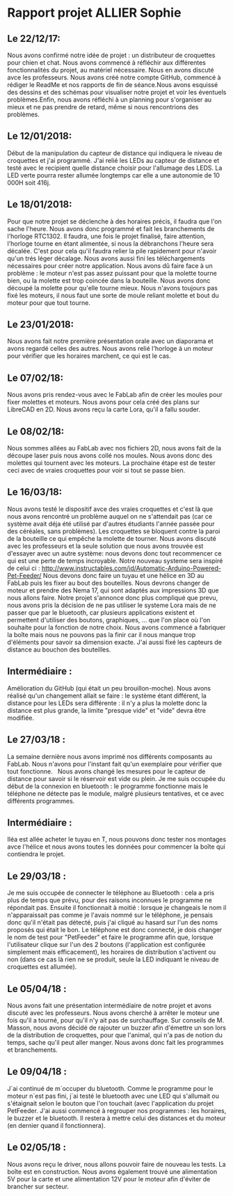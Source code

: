 

# Rapport projet ALLIER Sophie

## Le 22/12/17:
Nous avons confirmé notre idée de projet : un distributeur de croquettes pour chien et chat. Nous avons commencé à réfléchir aux différentes fonctionnalités du projet, au matériel nécessaire. Nous en avons discuté avce les professeurs. Nous avons créé notre compte GitHub, commencé à rédiger le ReadMe et nos rapports de fin de séance.Nous avons esquissé des dessins et des schémas pour visualiser notre projet et voir les éventuels problèmes.Enfin, nous avons réfléchi à un planning pour s'organiser au mieux et ne pas prendre de retard, même si nous rencontrions des problèmes.

## Le 12/01/2018:
Début de la manipulation du capteur de distance qui indiquera le niveau de croquettes et j'ai programmé. J'ai relié les LEDs au capteur de distance et testé avec le recipient quelle distance choisir pour l'allumage des LEDS. La LED verte pourra rester allumée longtemps car elle a une autonomie de 10 000H soit 416j. 

## Le 18/01/2018:
Pour que notre projet se déclenche à des horaires précis, il faudra que l'on sache l'heure.
Nous avons donc programmé et fait les branchements de l'horloge RTC1302. Il faudra, une fois le projet finalisé, faire attention, l'horloge tourne en étant alimentée, si nous la débranchons l'heure sera décalée. C'est pour cela qu'il faudra relier la pile rapidement pour n'avoir qu'un trés léger décalage.
Nous avons aussi fini les téléchargements nécessaires pour créer notre application. 
Nous avons dû faire face à un problème : le moteur n'est pas assez puissant pour que la molette tourne bien, ou la molette est trop coincée dans la bouteille. Nous avons donc découpé la molette pour qu'elle tourne mieux. Nous n'avons toujours pas fixé les moteurs, il nous faut une sorte de moule reliant molette et bout du moteur pour que tout tourne.

## Le 23/01/2018: 
Nous avons fait notre première présentation orale avec un diaporama et avons regardé celles des autres.
Nous avons relié l'horloge à un moteur pour vérifier que les horaires marchent, ce qui est le cas.

## Le 07/02/18:
Nous avons pris rendez-vous avec le FabLab afin de créer les moules pour fixer molettes et moteurs. Nous avons pour cela créé des plans sur LibreCAD en 2D. Nous avons reçu la carte Lora, qu'il a fallu souder.

## Le 08/02/18:
Nous sommes allées au FabLab avec nos fichiers 2D, nous avons fait de la découpe laser puis nous avons collé nos moules. Nous avons donc des molettes qui tournent avec les moteurs. La prochaine étape est de tester ceci avec de vraies croquettes pour voir si tout se passe bien.

## Le 16/03/18: 
Nous avons testé le dispositif avce des vraies croquettes et c'est là que nous avons rencontré un problème auquel on ne s'attendait pas (car ce système avait déja été utilisé par d'autres étudiants l'année passée pour des céréales, sans problèmes). Les croquettes se bloquent contre la paroi de la bouteille ce qui empêche la molette de tourner. 
Nous avons discuté avec les professeurs et la seule solution que nous avons trouvée est d'essayer avec un autre système: nous devons donc tout recommencer ce qui est une perte de temps incroyable. Notre nouveau systeme sera inspiré de celui ci : http://www.instructables.com/id/Automatic-Arduino-Powered-Pet-Feeder/ 
Nous devons donc faire un tuyau et une hélice en 3D au FabLab puis les fixer au bout des bouteilles. Nous devrons changer de moteur et prendre des Nema 17, qui sont adaptés aux impressions 3D que nous allons faire.
Notre projet s'annonce donc plus compliqué que prevu, nous avons pris la décision de ne pas utiliser le systeme Lora mais de ne passer que par le bluetooth, car plusieurs applications existent et permettent d'utiliser des boutons, graphiques, ... que l'on place où l'on souhaite pour la fonction de notre choix.
Nous avons commencé a fabriquer la boîte mais nous ne pouvons pas la finir car il nous manque trop d'éléments pour savoir sa dimension exacte.
J'ai aussi fixé les capteurs de distance au bouchon des bouteilles.

## Intermédiaire : 
Amélioration du GitHub (qui était un peu brouillon-moche).
Nous avons réalisé qu'un changement allait se faire : le système étant différent, la distance pour les LEDs sera différente : il n'y a plus la molette donc la distance est plus grande, la limite "presque vide" et "vide" devra être modifiée.

## Le 27/03/18 : 
La semaine dernière nous avons imprimé nos différents composants au FabLab. Nous n'avons pour l'instant fait qu'un exemplaire pour vérifier que tout fonctionne.  
Nous avons changé les mesures pour le capteur de distance pour savoir si le réservoir est vide ou plein.
Je me suis occupée du début de la connexion en bluetooth : le programme fonctionne mais le téléphone ne détecte pas le module, malgré plusieurs tentatives, et ce avec différents programmes.

## Intermédiaire :
Iléa est allée acheter le tuyau en T, nous pouvons donc tester nos montages avce l'hélice et nous avons toutes les données pour commencer la boîte qui contiendra le projet.

## Le 29/03/18 :
Je me suis occupée de connecter le téléphone au Bluetooth : cela a pris plus de temps que prévu, pour des raisons inconnues le programme ne répondait pas. Ensuite il fonctionnait à moitié : lorsque je changeais le nom il n'apparaissait pas comme je l'avais nommé sur le téléphone, je pensais donc qu'il n'était pas détecté, puis j'ai cliqué au hasard sur l'un des noms proposés qui était le bon. Le téléphone est donc connecté, je dois changer le nom de test pour "PetFeeder" et faire le programme afin que, lorsque l'utilisateur clique sur l'un des 2 boutons (l'application est configurée simplement mais efficacement), les horaires de distribution s'activent ou non (dans ce cas là rien ne se produit, seule la LED indiquant le niveau de croquettes est allumée).

## Le 05/04/18 :
Nous avons fait une présentation intermédiaire de notre projet et avons discuté avec les professeurs. Nous avons cherché à arrêter le moteur une fois qu'il a tourné, pour qu'il n'y ait pas de surchauffage. Sur conseils de M. Masson, nous avons décidé de rajouter un buzzer afin d'émettre un son lors de la distribution de croquettes, pour que l'animal, qui n'a pas de notion du temps, sache qu'il peut aller manger. Nous avons donc fait les programmes et branchements.

## Le 09/04/18 :
J´ai continué de m´occuper du bluetooth. Comme le programme pour le moteur n´est pas fini, j´ai testé le bluetooth avec une LED qui s'allumait ou s'étaignait selon le bouton que l'on touchait (avec l'application du projet PetFeeder. J'ai aussi commencé à regrouper nos programmes : les horaires, le buzzer et le bluetooth. Il restera à mettre celui des distances et du moteur (en dernier quand il fonctionnera).

## Le 02/05/18 :
Nous avons reçu le driver, nous allons pouvoir faire de nouveau les tests. La boîte est en construction. Nous avons également trouvé une alimentation 5V pour la carte et une alimentation 12V pour le moteur afin d'éviter de brancher sur secteur.
